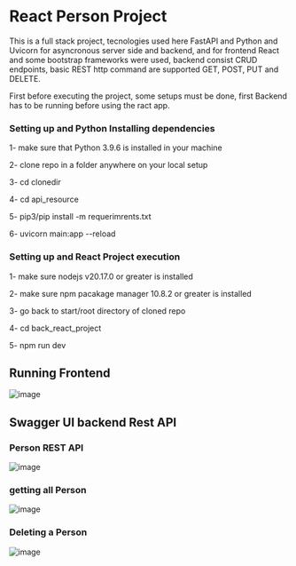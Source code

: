 <h1>React Person Project</h1>

This is a full stack project, tecnologies used here FastAPI and Python and Uvicorn for asyncronous server side and backend, and for frontend React and some bootstrap frameworks were used, backend consist CRUD endpoints, basic REST http command are supported GET, POST, PUT and DELETE.

First before executing the project, some setups must be done, first Backend has to be running before using the ract app.

<h3>Setting up and Python Installing dependencies</h3>

  1- make sure that Python 3.9.6 is installed in your machine

  2- clone repo in a folder anywhere on your local setup

  3- cd clonedir

  4- cd api_resource

  5- pip3/pip install -m requerimrents.txt

  6- uvicorn main:app --reload


<h3>Setting up and React Project execution</h3>

  1- make sure nodejs v20.17.0 or greater is installed
  
  2- make sure npm pacakage manager 10.8.2 or greater is installed
  
  3- go back to start/root directory of cloned repo
  
  4- cd back_react_project
  
  5- npm run dev

  <h2>Running Frontend</h2>

  ![image](https://github.com/user-attachments/assets/fb92fe9d-a9ab-4139-bc10-50607ca6b0ab)


  <h2>Swagger UI backend Rest API</h2>

  <h3>Person REST API</h3>
  
  ![image](https://github.com/user-attachments/assets/c8f96810-1759-4fcc-9255-3e38f0d0ba30)

  <h3>getting all Person</h3>
  
  ![image](https://github.com/user-attachments/assets/8aad00fb-65c7-4af5-bc6e-7d767c80f276)


  <h3>Deleting a Person</h3>

  ![image](https://github.com/user-attachments/assets/28a534db-ab17-4e0f-96db-1294b0aab049)


